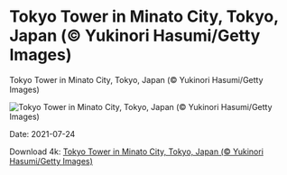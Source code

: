 # Tokyo Tower in Minato City, Tokyo, Japan (© Yukinori Hasumi/Getty Images)

Tokyo Tower in Minato City, Tokyo, Japan (© Yukinori Hasumi/Getty Images)

![Tokyo Tower in Minato City, Tokyo, Japan (© Yukinori Hasumi/Getty Images)](https://bing.com/th?id=OHR.TokyoMetropolis_EN-US9112375652_UHD.jpg&w=1024&h=576)

Date: 2021-07-24

Download 4k: [Tokyo Tower in Minato City, Tokyo, Japan (© Yukinori Hasumi/Getty Images)](https://bing.com/th?id=OHR.TokyoMetropolis_EN-US9112375652_UHD.jpg)

